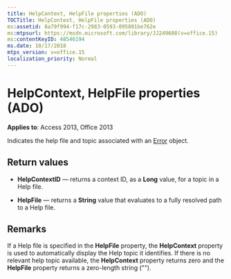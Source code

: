 ```yaml
---
title: HelpContext, HelpFile properties (ADO)
TOCTitle: HelpContext, HelpFile properties (ADO)
ms:assetid: 8a79f994-f17c-2983-0593-095801be762e
ms:mtpsurl: https://msdn.microsoft.com/library/JJ249608(v=office.15)
ms:contentKeyID: 48546194
ms.date: 10/17/2018
mtps_version: v=office.15
localization_priority: Normal
---
```


# HelpContext, HelpFile properties (ADO)

**Applies to**: Access 2013, Office 2013

Indicates the help file and topic associated with an [Error](error-object-ado.md) object.

## Return values

- **HelpContextID** — returns a context ID, as a **Long** value, for a topic in a Help file.

- **HelpFile** — returns a **String** value that evaluates to a fully resolved path to a Help file.

## Remarks

If a Help file is specified in the **HelpFile** property, the **HelpContext** property is used to automatically display the Help topic it identifies. If there is no relevant help topic available, the **HelpContext** property returns zero and the **HelpFile** property returns a zero-length string ("").

